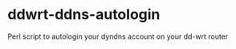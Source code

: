 ddwrt-ddns-autologin
====================

Perl script to autologin your dyndns account on your dd-wrt router
